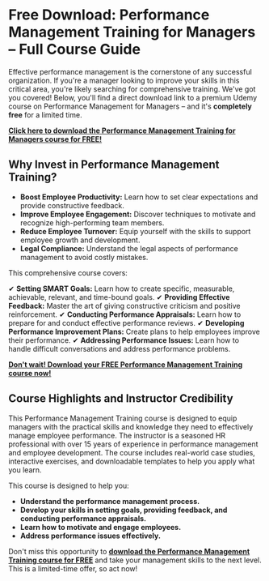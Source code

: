 # Free Download: Performance Management Training for Managers – Full Course Guide

Effective performance management is the cornerstone of any successful organization. If you're a manager looking to improve your skills in this critical area, you're likely searching for comprehensive training. We've got you covered! Below, you'll find a direct download link to a premium Udemy course on Performance Management for Managers – and it's **completely free** for a limited time.

[**Click here to download the Performance Management Training for Managers course for FREE!**](https://udemywork.com/performance-management-training-for-managers)

## Why Invest in Performance Management Training?

*   **Boost Employee Productivity:** Learn how to set clear expectations and provide constructive feedback.
*   **Improve Employee Engagement:** Discover techniques to motivate and recognize high-performing team members.
*   **Reduce Employee Turnover:** Equip yourself with the skills to support employee growth and development.
*   **Legal Compliance:** Understand the legal aspects of performance management to avoid costly mistakes.

This comprehensive course covers:

✔ **Setting SMART Goals:** Learn how to create specific, measurable, achievable, relevant, and time-bound goals.
✔ **Providing Effective Feedback:** Master the art of giving constructive criticism and positive reinforcement.
✔ **Conducting Performance Appraisals:** Learn how to prepare for and conduct effective performance reviews.
✔ **Developing Performance Improvement Plans:** Create plans to help employees improve their performance.
✔ **Addressing Performance Issues:** Learn how to handle difficult conversations and address performance problems.

[**Don't wait! Download your FREE Performance Management Training course now!**](https://udemywork.com/performance-management-training-for-managers)

## Course Highlights and Instructor Credibility

This Performance Management Training course is designed to equip managers with the practical skills and knowledge they need to effectively manage employee performance. The instructor is a seasoned HR professional with over 15 years of experience in performance management and employee development. The course includes real-world case studies, interactive exercises, and downloadable templates to help you apply what you learn.

This course is designed to help you:

*   **Understand the performance management process.**
*   **Develop your skills in setting goals, providing feedback, and conducting performance appraisals.**
*   **Learn how to motivate and engage employees.**
*   **Address performance issues effectively.**

Don't miss this opportunity to **[download the Performance Management Training course for FREE](https://udemywork.com/performance-management-training-for-managers)** and take your management skills to the next level. This is a limited-time offer, so act now!

